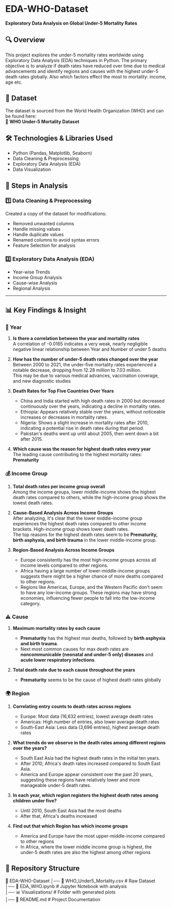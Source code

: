 # EDA-WHO-Dataset  
**Exploratory Data Analysis on Global Under-5 Mortality Rates**



## 🔍 Overview  
This project explores the under-5 mortality rates worldwide using Exploratory Data Analysis (EDA) techniques in Python. The primary objective is to analyze if death rates have reduced over time due to medical advancements and identify regions and causes with the highest under-5 death rates globally. Also which factors effect the most to mortality: income, age etc.



## 📂 Dataset  
The dataset is sourced from the World Health Organization (WHO) and can be found here:  
🔗 **WHO Under-5 Mortality Dataset**



## 🛠️ Technologies & Libraries Used  
- Python (Pandas, Matplotlib, Seaborn)  
- Data Cleaning & Preprocessing  
- Exploratory Data Analysis (EDA)  
- Data Visualization



## 🔄 Steps in Analysis  

### 1️⃣ Data Cleaning & Preprocessing  
Created a copy of the dataset for modifications:
- Removed unwanted columns  
- Handle missing values  
- Handle duplicate values  
- Renamed columns to avoid syntax errors  
- Feature Selection for analysis  

### 2️⃣ Exploratory Data Analysis (EDA)  
- Year-wise Trends  
- Income Group Analysis  
- Cause-wise Analysis  
- Regional Analysis  

---

## 📊 Key Findings & Insight

### 📅 Year
1. **Is there a correlation between the year and mortality rates**  
   A correlation of -0.0165 indicates a very weak, nearly negligible negative linear relationship between Year and Number of under 5 deaths  

2. **How has the number of under-5 death rates changed over the year**  
   Between 2000 to 2021, the under-five mortality rates experienced a notable decrease, dropping from 12.28 million to 7.03 million.  
   This may be due to various medical advances, vaccination coverage, and new diagnostic studies  

3. **Death Rates for Top Five Countries Over Years**  
   - China and India started with high death rates in 2000 but decreased continuously over the years, indicating a decline in mortality rates.  
   - Ethiopia: Appears relatively stable over the years, without noticeable increases or decreases in mortality rates.  
   - Nigeria: Shows a slight increase in mortality rates after 2010, indicating a potential rise in death rates during that period.  
   - Pakistan's deaths went up until about 2005, then went down a bit after 2015.  

4. **Which cause was the reason for highest death rates every year**  
   The leading cause contributing to the highest mortality rates: **Prematurity**



### 💰 Income Group
1. **Total death rates per income group overall**  
   Among the income groups, lower middle-income shows the highest death rates compared to others, while the high-income group shows the lowest death rates.  

2. **Cause-Based Analysis Across Income Groups**  
   After analyzing, it's clear that the lower middle-income group experiences the highest death rates compared to other income brackets. High-income group shows lower death rates.  
   The top reasons for the highest death rates seem to be **Prematurity, birth asphyxia, and birth trauma** in the lower middle-income group.  

3. **Region-Based Analysis Across Income Groups**  
   - Europe consistently has the most high-income groups across all income levels compared to other regions.  
   - Africa having a large number of lower-middle-income groups suggests there might be a higher chance of more deaths compared to other regions.  
   - Regions like Americas, Europe, and the Western Pacific don't seem to have any low-income groups. These regions may have strong economies, influencing fewer people to fall into the low-income category.



### ⚠️ Cause
1. **Maximum mortality rates by each cause**  
   - **Prematurity** has the highest max deaths, followed by **birth asphyxia and birth trauma**.  
   - Next most common causes for max death rates are **noncommunicable (neonatal and under-5 only) diseases** and **acute lower respiratory infections**.

2. **Total death rate due to each cause throughout the years**  
   - **Prematurity** seems to be the cause of highest death rates globally



### 🌍 Region
1. **Correlating entry counts to death rates across regions**  
   - Europe: Most data (16,632 entries), lowest average death rates  
   - Americas: High number of entries, also lower average death rates  
   - South-East Asia: Less data (3,696 entries), highest average death rates  

2. **What trends do we observe in the death rates among different regions over the years?**  
   - South East Asia had the highest death rates in the initial ten years.  
   - After 2010, Africa's death rates increased compared to South East Asia.  
   - America and Europe appear consistent over the past 20 years, suggesting these regions have relatively lower and more manageable under-5 death rates.  

3. **In each year, which region registers the highest death rates among children under five?**  
   - Until 2010, South East Asia had the most deaths  
   - After that, Africa's deaths increased  

4. **Find out that which Region has which income groups**  
   - America and Europe have the most upper-middle-income compared to other regions  
   - In Africa, where the lower middle income group is highest, the under-5 death rates are also the highest among other regions  



## 📁 Repository Structure


📂 EDA-WHO-Dataset
│── 📜 WHO_Under5_Mortality.csv       # Raw Dataset  
│── 📜 EDA_WHO.ipynb                  # Jupyter Notebook with analysis  
│── 📊 Visualizations/                # Folder with generated plots  
│── 📜 README.md                      # Project Documentation  
```
